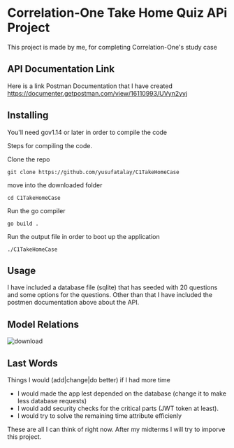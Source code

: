 
# Correlation-One Take Home Quiz APi Project

This project is made by me, for completing Correlation-One's study case



## API Documentation Link
Here is a link Postman Documentation that I have created  
https://documenter.getpostman.com/view/16110993/UVyn2yyj


## Installing
You'll need gov1.14 or later in order to compile the code

Steps for compiling the code.


Clone the repo
```
git clone https://github.com/yusufatalay/C1TakeHomeCase
```

move into the downloaded folder

```
cd C1TakeHomeCase
```

Run the go compiler

```
go build .
```

Run the output file in order to boot up the application
```
./C1TakeHomeCase
```


## Usage

I have included a database file (sqlite) that has seeded with 20 questions and some options for the questions.
Other than that I have included the postmen documentation above about the API.

## Model Relations

![download](https://user-images.githubusercontent.com/29152340/160299695-1f379027-60c6-4321-af4a-12844c5b7f07.png)

## Last Words
Things I would (add|change|do better) if I had more time
- I would made the app lest depended on the database (change it to make less database requests)
- I would add security checks for the critical parts (JWT token at least).
- I would try to solve the remaining time attribute efficienly

These are all I can think of right now.
After my midterms I will try to imporve this project.

